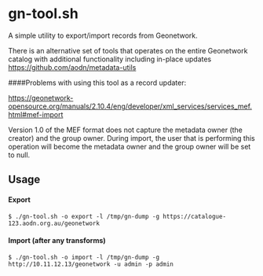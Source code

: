 # gn-tool.sh

A simple utility to export/import records from Geonetwork. 

There is an alternative set of tools that operates on the entire Geonetwork catalog with additional functionality including in-place updates https://github.com/aodn/metadata-utils


####Problems with using this tool as a record updater:

https://geonetwork-opensource.org/manuals/2.10.4/eng/developer/xml_services/services_mef.html#mef-import

Version 1.0 of the MEF format does not capture the metadata owner (the creator) and the group owner. During import, the user that is performing this operation will become the metadata owner and the group owner will be set to null.


## Usage

#### Export

```
$ ./gn-tool.sh -o export -l /tmp/gn-dump -g https://catalogue-123.aodn.org.au/geonetwork
```

#### Import (after any transforms)
```
$ ./gn-tool.sh -o import -l /tmp/gn-dump -g http://10.11.12.13/geonetwork -u admin -p admin
```


